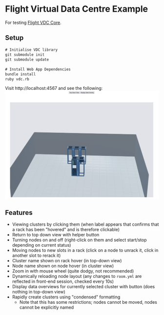 # Flight Virtual Data Centre Example

For testing [Flight VDC Core](https://github.com/openflighthpc/flight-vdc-core).

## Setup 

```
# Initialise VDC library
git submodule init
git submodule update

# Install Web App Dependencies
bundle install
ruby vdc.rb
```

Visit http://localhost:4567 and see the following:
![](img/index.png)

## Features

- Viewing clusters by clicking them (when label appears that confirms that a rack has been "hovered" and is therefore clickable)
- Return to top down view with helper button
- Turning nodes on and off (right-click on them and select start/stop depending on current status) 
- Moving nodes to new slots in a rack (click on a node to unrack it, click in another slot to rerack it) 
- Cluster name shown on rack hover (in top-down view)
- Node name shown on node hover (in cluster view) 
- Zoom in with mouse wheel (quite dodgy, not recommended) 
- Dynamically reloading node layout (any changes to `room.yml` are reflected in front-end session, checked every 10s) 
- Display data overviews for currently selected cluster with button (does nothing in top-down view)
- Rapidly create clusters using "condensed" formatting
    - Note that this has some restrictions; nodes cannot be moved, nodes cannot be explicitly named
